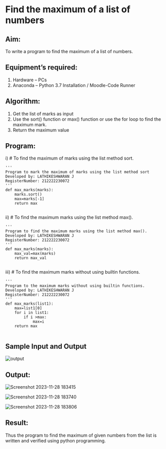 # Find the maximum of a list of numbers
## Aim:
To write a program to find the maximum of a list of numbers.
## Equipment’s required:
1.	Hardware – PCs
2.	Anaconda – Python 3.7 Installation / Moodle-Code Runner
## Algorithm:
1.	Get the list of marks as input
2.	Use the sort() function or max() function or use the for loop to find the maximum mark.
3.	Return the maximum value
## Program:

i)	# To find the maximum of marks using the list method sort.
```
''' 
Program to mark the maximum of marks using the list method sort
Developed by: LATHIKESHWARAN J
RegisterNumber: 212222230072
'''
def max_marks(marks):
    marks.sort()
    max=marks[-1]
    return max


```

ii)	# To find the maximum marks using the list method max().
```
''' 
Program to find the maximum marks using the list method max().
Developed by: LATHIKESHWARAN J
RegisterNumber: 212222230072
'''
def max_marks(marks):
    max_val=max(marks)
    return max_val


```

iii) # To find the maximum marks without using builtin functions.
```
''' 
Program to the maximum marks without using builtin functions.
Developed by: LATHIKESHWARAN J
RegisterNumber: 212222230072
'''
def max_marks(list1):
    max=list1[0]
    for i in list1:
        if i >max:
            max=i
    return max


```
## Sample Input and Output
![output](./img/max_marks1.jpg) 

## Output:
![Screenshot 2023-11-28 183415](https://github.com/LATHIKESHWARAN/FindMaximum/assets/119393556/e1a41350-f084-41a2-b526-0c9b360bde74)

![Screenshot 2023-11-28 183740](https://github.com/LATHIKESHWARAN/FindMaximum/assets/119393556/e294d46f-781e-422b-b25e-8716d2014138)

![Screenshot 2023-11-28 183806](https://github.com/LATHIKESHWARAN/FindMaximum/assets/119393556/9aad4f20-eb83-4493-a515-47cb3234900b)

## Result:
Thus the program to find the maximum of given numbers from the list is written and verified using python programming.
